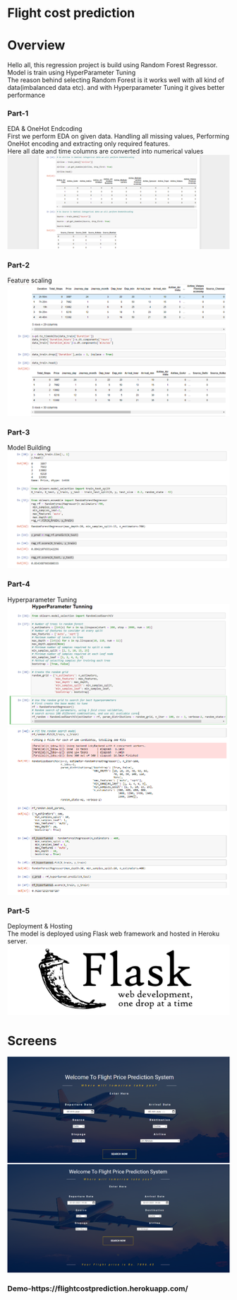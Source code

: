 # Flight cost prediction

# Overview
Hello all, this regression project is build using Random Forest Regressor. </br>
Model is train using HyperParameter Tuning</br>
The reason behind selecting Random Forest is it works well with all kind of data(imbalanced data etc). and with Hyperparameter Tuning it gives better performance

<h3>Part-1</h3>
EDA & OneHot Endcoding</br>
First we perform EDA on given data. Handling all missing values, Performing OneHot encoding and extracting only required features.</br>
Here all date and time columns are converted into numerical values
<img src="OneHot.PNG" alt="">

<h3>Part-2</h3>
Feature scaling 
<img src="DateTime.PNG" alt="">

<h3>Part-3</h3>
Model Building
<img src="Model.PNG" alt="">

<h3>Part-4</h3>
Hyperparameter Tuning
<img src="Hyperparameter.PNG" alt="">
<img src="BestParameter.PNG" alt="">

<h3>Part-5</h3>
Deployment & Hosting</br>
The model is deployed using Flask web framework and hosted in Heroku server.
<img src="Flask.PNG" alt="">

# Screens
<img src="Screen1.png" alt="">
<img src="Screen2.png" alt="">

<h3>Demo-https://flightcostprediction.herokuapp.com/</h3>
